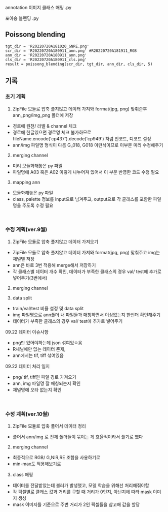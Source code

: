 
annotation 이미지 클래스 매핑
.py

포아송 블렌딩 
.py
## Poissong blending 

    
    
    tgt_dir = 'R20220720A181020_GNRE.png'
    scr_dir = 'R20220720A180911_ann.png' #R20220720A181911_RGB
    ann_dir = 'R20220720A180911_ann.png'
    cls_dir = 'R20220720A180911_cls.png'
    result = poissong_blending(scr_dir, tgt_dir, ann_dir, cls_dir, 5)



## 기록
### 초기 계획
1. ZipFile 모듈로 압축 풀지않고 데이터 가져와 format(jpg, png) 맞춰준후 ann_png/img_png 폴더에 저장
  - 경로에 원천/ 라벨 & channel 체크
  - 경로에 한글있으면 경로명 체크 불가하므로 fileName.encode('cp437').decode('cp949') 처럼 인코드, 디코드 설정
  - ann/img 파일명 형식이 다름 G_018, G018 이런식이므로 이부분 미리 수정해주기
  
2. merging channel
  - 미리 모듈화해놓은 py 파일
  - 파일명에 A03 혹은 A02 이렇게 나누어져 있어서 이 부분 반영한 코드 수정 필요

3. mapping ann 
  - 모듈화해놓은  py 파일
  - class, palette 정보를 input으로 넘겨주고, output으로 각 클래스를 포함한 파일명을 주도록 수정 필요
  </br>
  
  ### 수정 계획(ver.9월)

1. ZipFile 모듈로 압축 풀지않고 데이터 가져오기
  - ZipFile 모듈로 압축 풀지않고 데이터 가져와 format(jpg, png) 맞춰주고 img는 채널별 저장
  - ann은 바로 3번 적용해 merge해서 저장하기
  - 각 클래스별 데이터 개수 확인, 데이터가 부족한 클래스의 경우 val/ test에 추가로 넣어주기(3번에서)

2. merging channel

3. data split
-  train/val/test 비율 설정 및 data split 
-  img 파일명으로 ann폴더 내 파일들과 매칭하면서 이상없는지 한번더 확인해주기
-  데이터가 부족한 클래스의 경우 val/ test에 추가로 넣어주기


09.22 데이터 이슈사항
- png만 있어야하는데 json 섞여있ㅇ음
- R채널에만 없는 데이터 존재, 
- ann에서는 tif, tiff 섞여있음


09.22 데이터 처리 일지
- png/ tif, tiff인 파일 경로 가져오기
- ann, img 파일명 잘 매칭되는지 확인
- 채널명에 오타 없는지 확인

</br>

  ### 수정 계획(ver.10월)
  
1. ZipFile 모듈로 압축 풀어서 데이터 정리
- 풀어서 ann/img 로 전체 폴더들이 묶이는 게 효율적이라서 풀기로 했다

2. merging channel
- 최종적으로 RGB/ G,NIR,RE 조합을 사용하기로 
- min-max도 적용해보기로 


3. class 매핑
- 데이터를 전달받았는데 블러가 발생했고, 모델 학습을 위해선 처리해줘야함
- 각 픽셀별로 클래스 값과 거리를 구할 때 거리가 0인지, 아닌지에 따라 mask 이미지 생성
- mask 이미지를 기준으로 주변 거리가 2인 픽셀들을 참고해 값을 할당
